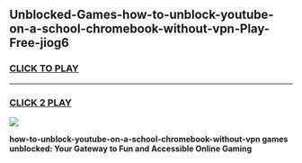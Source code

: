 
## Unblocked-Games-how-to-unblock-youtube-on-a-school-chromebook-without-vpn-Play-Free-jiog6
<h3>
<a href="https://premium76.site?title=how-to-unblock-youtube-on-a-school-chromebook-without-vpn&ref=21A">CLICK TO PLAY</a></h3>
<hr>

<h3>
<a href="https://premium76.site?title=how-to-unblock-youtube-on-a-school-chromebook-without-vpn&ref=21A">CLICK 2 PLAY</a>
  
</h3>

<a href="https://premium76.site?title=how-to-unblock-youtube-on-a-school-chromebook-without-vpn&ref=21A"><img src="https://clearcache.store/games.png"></a>


**how-to-unblock-youtube-on-a-school-chromebook-without-vpn games unblocked: Your Gateway to Fun and Accessible Online Gaming**
